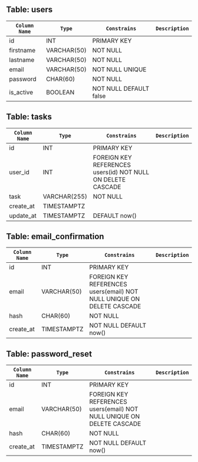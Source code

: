 ## Table: users


| `Column Name` | `Type`      | `Constrains`           | `Description` |
| ------------- | ----------- | ---------------------- | ------------- |
| id            | INT         | PRIMARY KEY            |               |
| firstname     | VARCHAR(50) | NOT NULL               |               |
| lastname      | VARCHAR(50) | NOT NULL               |               |
| email         | VARCHAR(50) | NOT NULL UNIQUE        |               |
| password      | CHAR(60)    | NOT NULL               |               |
| is_active     | BOOLEAN     | NOT NULL DEFAULT false |               |

## Table: tasks


| `Column Name` | `Type`       | `Constrains`                                                     | `Description` |
| ------------- | ------------ | ---------------------------------------------------------------- | ------------- |
| id            | INT          | PRIMARY KEY                                                      |               |
| user_id       | INT          | FOREIGN KEY REFERENCES users(id) NOT NULL ON DELETE CASCADE      |               |
| task          | VARCHAR(255) | NOT NULL                                                         |               |
| create_at     | TIMESTAMPTZ  |                                                                  |               |
| update_at     | TIMESTAMPTZ  | DEFAULT now()                                                    |               |

## Table: email_confirmation


| `Column Name` | `Type`      | `Constrains`                                                          | `Description` |
| ------------- | ----------- | --------------------------------------------------------------------- | ------------- |
| id            | INT         | PRIMARY KEY                                                           |               |
| email         | VARCHAR(50) | FOREIGN KEY REFERENCES users(email) NOT NULL UNIQUE ON DELETE CASCADE |               |
| hash          | CHAR(60)    | NOT NULL                                                              |               |
| create_at     | TIMESTAMPTZ | NOT NULL DEFAULT now()                                                |               |

## Table: password_reset


| `Column Name` | `Type`      | `Constrains`                                                          | `Description` |
| ------------- | ----------- | --------------------------------------------------------------------- | ------------- |
| id            | INT         | PRIMARY KEY                                                           |               |
| email         | VARCHAR(50) | FOREIGN KEY REFERENCES users(email) NOT NULL UNIQUE ON DELETE CASCADE |               |
| hash          | CHAR(60)    | NOT NULL                                                              |               |
| create_at     | TIMESTAMPTZ | NOT NULL DEFAULT now()                                                |               |
